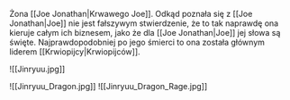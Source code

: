 Żona [[Joe Jonathan|Krwawego Joe]]. Odkąd poznała się z [[Joe Jonathan|Joe]] nie jest fałszywym stwierdzenie, że to tak naprawdę ona kieruje całym ich biznesem, jako że dla [[Joe Jonathan|Joe]] jej słowa są święte. Najprawdopodobniej po jego śmierci to ona została głównym liderem [[Krwiopijcy|Krwiopijców]].

![[Jinryuu.jpg]]

![[Jinryuu_Dragon.jpg]]
![[Jinryuu_Dragon_Rage.jpg]]
